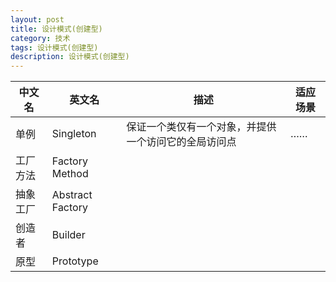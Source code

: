 ```yaml
---
layout: post
title: 设计模式(创建型)
category: 技术
tags: 设计模式(创建型)
description: 设计模式(创建型)
---
```



| 中文名 | 英文名 | 描述 | 适应场景 |
| --- | --- | --- | --- |
| 单例 | Singleton | 保证一个类仅有一个对象，并提供一个访问它的全局访问点 | …… |
| 工厂方法| Factory Method |
|抽象工厂| Abstract Factory||
|创造者|Builder ||
|原型| Prototype |